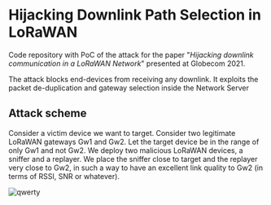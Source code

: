 # Hijacking Downlink Path Selection in LoRaWAN
Code repository with PoC of the attack for the paper "_Hijacking downlink communication in a LoRaWAN Network_" presented at Globecom 2021.

The attack blocks end-devices from receiving any downlink. It exploits the packet de-duplication and gateway selection inside the Network Server

## Attack scheme
Consider a victim device we want to target. Consider two legitimate LoRaWAN gateways Gw1 and Gw2. Let the target device be in the range of only Gw1 and not Gw2. We deploy two malicious LoRaWAN devices, a sniffer and a replayer. We place the sniffer close to target and the replayer very close to Gw2, in such a way to have an excellent link quality to Gw2 (in terms of RSSI, SNR or whatever). 

![qwerty](https://user-images.githubusercontent.com/24620527/140960454-9cef847c-dff0-492f-bcf8-f32213d23723.gif)
